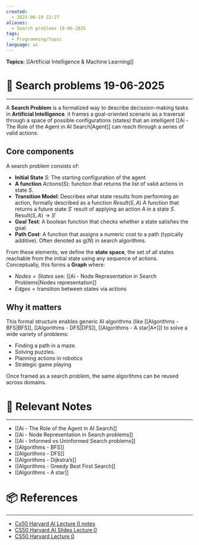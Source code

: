 ```yaml
---
created:
  - 2025-06-19 22:27
aliases:
  - Search problems 19-06-2025
tags:
  - Programming/topic
language: ai
---
```


**Topics:** [[Artificial Intelligence & Machine Learning]]

# 📃 Search problems 19-06-2025

---
A **Search Problem** is a formalized way to describe decission-making tasks in **Artificial Intelligence**. it frames a goal-oriented scenario as a traversal through a space of possible configurations (states) that an intelligent [[Ai - The Role of the Agent in AI Search|Agent]] can reach through a series of valid actions.
## Core components
A search problem consists of:
- **Initial State** $S$: The starting configuration of the agent
- **A function** $Actions(S)$:  function that returns the list of valid actions in state $S$.
- **Transition Model**: Describes what state results from performing an action, formally described as a function $Result(S,A)$ A function that returns a future state $S'$ result of applying an action $A$ in a state $S$.
  $\text{Result}(S, A) \to S'$
- **Goal Test**: A boolean function that checks whether a state satisfies the goal.
- **Path Cost**: A function that assigns a numeric cost to a path (typically additive). Often denoted as $\text{g}(N)$ in search algorithms.

From these elements, we define the **state space**, the set of all states reachable from the initial state using any sequence of actions. Conceptually, this forms a **Graph** where:

- $Nodes = States$ see: [[Ai - Node Representation in Search Problems|Nodes representation]]
- $Edges = \text{transition between states via actions}$

## Why it matters
This formal structure enables generic AI algorithms (like [[Algorithms - BFS|BFS]], [[Algorithms - DFS|DFS]], [[Algorithms - A star|A*]]) to solve a wide variety of problems:
- Finding a path in a maze.
- Solving puzzles.
- Planning actions in robotics
- Strategic game playing

Once framed as a search problem, the same algorithms can be reused across domains.

# 🔗 Relevant Notes

---
- [[Ai - The Role of the Agent in AI Search]]
- [[Ai - Node Representation in Search problems]]
- [[Ai - Informed vs Uninformed Search problems]]
- [[Algorithms - BFS]]
- [[Algorithms - DFS]]
- [[Algorithms - Dijkstra’s]]
- [[Algorithms - Greedy Best First Search]]
- [[Algorithms - A star]]
# 📦 References

---

- [Cs50 Harvard AI Lecture 0 notes](https://cs50.harvard.edu/ai/2024/notes/0/)
- [CS50 Harvard AI Slides Lecture 0](https://cdn.cs50.net/ai/2020/spring/lectures/0/lecture0.pdf)
- [CS50 Harvard Lecture 0](https://learning.edx.org/course/course-v1:HarvardX+CS50AI+1T2020/block-v1:HarvardX+CS50AI+1T2020+type@sequential+block@a52582b244c849289b4745d601fa6d43/block-v1:HarvardX+CS50AI+1T2020+type@vertical+block@17b5cbf6a3c348d28c6c02ab84765bb3)